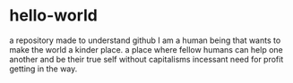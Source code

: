 # hello-world
a repository made to understand github
I am a human being that wants to make the world a kinder place. a place where fellow humans can help one another and be their true self without capitalisms incessant need for profit getting in the way.
